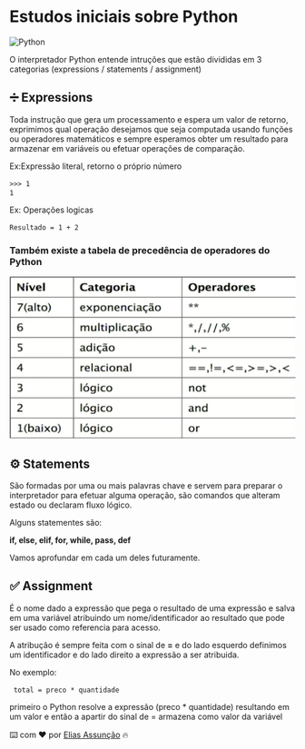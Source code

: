 # Estudos iniciais sobre Python
![Python](https://miro.medium.com/v2/resize:fit:1400/1*ycIMlwgwicqlO6PcFRA-Iw.png)

O interpretador Python entende intruções que estão divididas em 3 categorias (expressions / statements / assignment)


## ➗ Expressions

Toda instrução que gera um processamento e espera um valor de retorno, exprimimos qual operação desejamos que seja computada usando funções ou operadores matemáticos e sempre esperamos obter um resultado para armazenar em variáveis ou efetuar operações de comparação.

Ex:Expressão literal, retorno o próprio número
```
>>> 1
1
```
Ex: Operações logicas
```
Resultado = 1 + 2
```

### Também existe a tabela de precedência de operadores do Python

![alt text](./Imagens/image.png)


## ⚙️ Statements

São formadas por uma ou mais palavras chave e servem para preparar o interpretador para efetuar alguma operação, são comandos que alteram estado ou declaram fluxo lógico.

Alguns statementes são:

**if, else, elif, for, while, pass, def**

Vamos aprofundar em cada um deles futuramente.

## ✅ Assignment

É o nome dado a expressão que pega o resultado de uma expressão e salva em uma variável atribuindo um nome/identificador ao resultado que pode ser usado como referencia para acesso.

A atribução é sempre feita com o sinal de **=** e do lado esquerdo definimos um identificador e do lado direito a expressão a ser atribuida.

No exemplo:
```
 total = preco * quantidade 
```
primeiro o Python resolve a expressão (preco * quantidade) resultando em um valor e então a apartir do sinal de = armazena como valor da variável




⌨️ com ❤️ por [Elias Assunção](https://github.com/Hooligam) 🔥